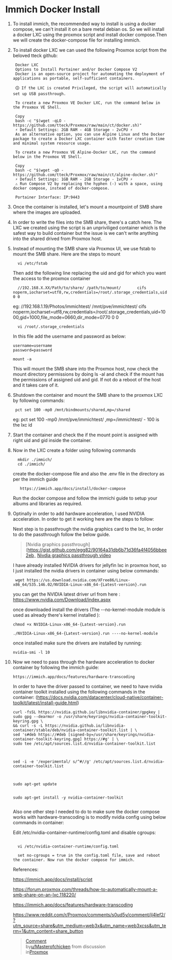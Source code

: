 # Immich Docker Install

1. To install immich, the recommended way to install is using a docker compose, we can't install it on a bare metal debian os. So we will install a docker LXC using the proxmox script and install docker compose.Then we will create the docker-compose file for installing immich.

2. To install docker LXC we can used the following Proxmox script from the beloved tteck github:

		

		Docker LXC
		Options to Install Portainer and/or Docker Compose V2
		Docker is an open-source project for automating the deployment of applications as portable, self-sufficient containers.

		🛈 If the LXC is created Privileged, the script will automatically set up USB passthrough.

		To create a new Proxmox VE Docker LXC, run the command below in the Proxmox VE Shell.

		Copy
		bash -c "$(wget -qLO - https://github.com/tteck/Proxmox/raw/main/ct/docker.sh)"
		⚡ Default Settings: 2GB RAM - 4GB Storage - 2vCPU ⚡
		As an alternative option, you can use Alpine Linux and the Docker package to create a Docker LXC container with faster creation time and minimal system resource usage.

		To create a new Proxmox VE Alpine-Docker LXC, run the command below in the Proxmox VE Shell.

		Copy
		bash -c "$(wget -qO - https://github.com/tteck/Proxmox/raw/main/ct/alpine-docker.sh)"
		⚡ Default Settings: 1GB RAM - 2GB Storage - 1vCPU ⚡
		⚠ Run Compose V2 by replacing the hyphen (-) with a space, using docker compose, instead of docker-compose.

		Portainer Interface: IP:9443


3. Once the container is installed, let's mount a mountpoint of SMB share where the images are uploaded.

4. In order to write the files into the SMB share, there's a catch here. The LXC we created using the script is an unpriviliged container which is the safest way to build container but the issue is we can't write anything into the shared drived from Proxmox host.

5. Instead of mounting the SMB share via Proxmox UI, we use fstab to mount the SMB share. Here are the steps to mount

	```
	  vi /etc/fstab
	```
	
	Then add the following line replacing the uid and gid for which you want the access to the proxmox container
	
	```
	  //192.168.X.XX/Path/to/share/ /path/to/mount/       cifs    noperm,iocharset=utf8,rw,credentials=/root/.storage_credentials,uid=1000,gid=1000,file_mode=0660,dir_mode=0770 0 0
	```
     eg: //192.168.1.19/Photos/immichtest/ /mnt/pve/immichtest/       cifs    noperm,iocharset=utf8,rw,credentials=/root/.storage_credentials,uid=1000,gid=1000,file_mode=0660,dir_mode=0770 0 0
	 
	```
      vi /root/.storage_credentials
    ```	
	 In this file add the username and password as below:
	 
	```
	username=username
	password=password
	```
	
	```
	mount -a
	```
   This will mount the SMB share into the Proxmox host, now check the mount directory permissions by doing ls -al and check if the mount has the permissions of assigned uid and gid. If not do a reboot of the host and it takes care of it.
   
6. Shutdown the container and mount the SMB share to the proxmox LXC by following commands:

   ```
    pct set 100 -mp0 /mnt/bindmounts/shared,mp=/shared
   
   ```
    eg: pct set 100 -mp0 /mnt/pve/immichtest/ ,mp=/immichtest/   - 100 is the lxc id
   
7. Start the container and check the if the mount point is assigned with right uid and gid inside the container.

8. Now in the LXC create a folder using following commands

   ```
     mkdir ./immich/
	 cd ./immich/
   ```
   
   create the docker-compose file and also the .env file in the directory as per the immich guide
   
   ```
      https://immich.app/docs/install/docker-compose
   ```
   
   Run the docker compose and follow the immichi guide to setup your albums and libraries as required.
   
   
9. Optinally in order to add hardware acceleration, I used NVIDIA acceleration. In order to get it working here are the steps to follow:
   
   Next step is to passthrough the nvidia graphics card to the lxc, In order to do the passthrough follow the below guide.
   
   > [Nvidia graphics passthrough](https://gist.github.com/egg82/90164a31db6b71d36fa4f4056bbee2eb_
   > [Nivdia graphics passthrough video](https://www.youtube.com/watch?v=-Us8KPOhOCY)
   
   I have already installed NVIDIA drivers for jellyfin lxc in proxmox host, so I just installed the nvidia drivers in container using below commands:
   
   ```
    wget https://us.download.nvidia.com/XFree86/Linux-x86_64/535.146.02/NVIDIA-Linux-x86_64-{Latest-version}.run
   ```
    you can get the NVIDIA latest driver url from here : https://www.nvidia.com/Download/index.aspx
	
   once downloaded install the drivers (The --no-kernel-module module is used as already there's kernel installed ):
   ```
   chmod +x NVIDIA-Linux-x86_64-{Latest-version}.run
   
   ./NVIDIA-Linux-x86_64-{Latest-version}.run ----no-kernel-module
   ```
   
   once installed make sure the drivers are installed by running:
   ```
   nvidia-smi -l 10
   ```
   
10. Now we need to pass through the hardware acceleration to docker container by following the immich guide:
    
	```
	https://immich.app/docs/features/hardware-transcoding
    ```
	
	In order to have the driver passed to container, we need to have nvidia container toolkit installed using the following commands in the container:
	(https://docs.nvidia.com/datacenter/cloud-native/container-toolkit/latest/install-guide.html)
	
	```
	curl -fsSL https://nvidia.github.io/libnvidia-container/gpgkey | sudo gpg --dearmor -o /usr/share/keyrings/nvidia-container-toolkit-keyring.gpg \
    && curl -s -L https://nvidia.github.io/libnvidia-container/stable/deb/nvidia-container-toolkit.list | \
    sed 's#deb https://#deb [signed-by=/usr/share/keyrings/nvidia-container-toolkit-keyring.gpg] https://#g' | \
    sudo tee /etc/apt/sources.list.d/nvidia-container-toolkit.list
	
	
	
	sed -i -e '/experimental/ s/^#//g' /etc/apt/sources.list.d/nvidia-container-toolkit.list
	
	
	
	sudo apt-get update
	
	
	sudo apt-get install -y nvidia-container-toolkit
	
	
	```
	
	Also one other step I needed to do to make sure the docker compose works with hardware-transcoding is to modify nvidia config using below commands in container:
	
	Edit /etc/nvidia-container-runtime/config.toml and disable cgroups:
	```
      
	  vi /etc/nvidia-container-runtime/config.toml
	  
	  set no-cgroups = true in the config.toml file, save and reboot the container. Now run the docker compose for immich.

	```
	
	
	
	References:
	
	https://immich.app/docs/install/script
	
	https://forum.proxmox.com/threads/how-to-automatically-mount-a-smb-share-on-an-lxc.118220/

    https://immich.app/docs/features/hardware-transcoding
	
	https://www.reddit.com/r/Proxmox/comments/s0ud5y/comment/jl4lef2/?utm_source=share&utm_medium=web3x&utm_name=web3xcss&utm_term=1&utm_content=share_button
	
	<blockquote class="reddit-embed-bq" data-embed-height="348"><a href="https://www.reddit.com/r/Proxmox/comments/s0ud5y/comment/jl4lef2/">Comment</a><br> by<a href="https://www.reddit.com/user/Masterofchicken/">u/Masterofchicken</a> from discussion<a href="https://www.reddit.com/r/Proxmox/comments/s0ud5y/cgroups2_problem_with_nvidiacontainercli/"><no value=""></no></a><br> in<a href="https://www.reddit.com/r/Proxmox/">Proxmox</a></blockquote><script async="" src="https://embed.reddit.com/widgets.js" charset="UTF-8"></script>
     
	 
